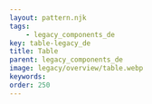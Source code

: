 ```yaml
---
layout: pattern.njk
tags: 
    - legacy_components_de
key: table-legacy_de
title: Table
parent: legacy_components_de
image: legacy/overview/table.webp
keywords: 
order: 250
---
```


